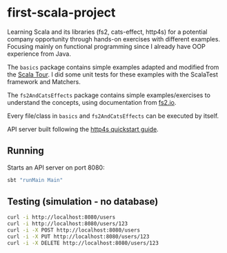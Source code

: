 # first-scala-project

Learning Scala and its libraries (fs2, cats-effect, http4s) for a potential company opportunity through hands-on exercises with different examples. Focusing mainly on functional programming since I already have OOP experience from Java.

The `basics` package contains simple examples adapted and modified from the [Scala Tour](https://docs.scala-lang.org/tour/tour-of-scala.html). I did some unit tests for these examples with the ScalaTest framework and Matchers.

The `fs2AndCatsEffects` package contains simple examples/exercises to understand the concepts, using documentation from [fs2.io](https://fs2.io/#/guide).

Every file/class in `basics` and `fs2AndCatsEffects` can be executed by itself.


API server built following the [http4s quickstart guide](https://http4s.org/v1/docs/quickstart.html#giter8-template).

## Running

Starts an API server on port 8080:
```bash
sbt "runMain Main"
```

## Testing (simulation - no database)

```bash
curl -i http://localhost:8080/users
curl -i http://localhost:8080/users/123
curl -i -X POST http://localhost:8080/users
curl -i -X PUT http://localhost:8080/users/123
curl -i -X DELETE http://localhost:8080/users/123
```